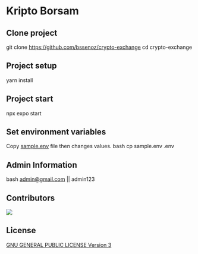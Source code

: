 # Kripto Borsam

## Clone project

git clone https://github.com/bssenoz/crypto-exchange
cd crypto-exchange


## Project setup

yarn install


## Project start

npx expo start

## Set environment variables
Copy [sample.env](./sample.env) file then changes values.
bash
cp sample.env .env

## Admin Information
bash
admin@gmail.com || admin123


## Contributors
<a href = "https://github.com/bssenoz/crypto-exchange/graphs/contributors">
  <img src = "https://contrib.rocks/image?repo=bssenoz/crypto-exchange"/>
</a>


## License
[GNU GENERAL PUBLIC LICENSE Version 3](./LICENSE)
